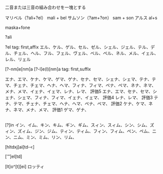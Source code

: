 
## 

二音または三音の組み合わせを一塊とする

マリベル（?ali+?el）
mali + bel
サムソン（?am+?on）
sam + son
アルス
al+s

maska+fone


?ali

?el
tag: first,affix
エル、ケル、ゲル、セル、ゼル、シェル、ジェル、テル、デル、チェル、ヘル、フル、フェル、ヴェル、ベル、ペル、ネル、メル、イェル、レル、リェル



[?-nm]e[nm]a
[?-l]e(l)[nm]a
tag: first,suffix

エナ、エマ、ケナ、ケマ、ゲマ、ゲナ、セナ、セマ、シェナ、シェマ、テナ、テマ、チェナ、チェマ、ヘナ、ヘマ、フィナ、フィマ、ペナ、ペマ、ネナ、ネマ、メナ、メマ、イェナ、イェマ、レナ、レマ、
評価5
エナ、エマ、セナ、セマ、シェナ、シェマ、フィナ、フィマ、イェナ、イェマ、
評価4
レナ、レマ、
評価3
テナ、テマ、チェナ、チェマ、ヘナ、ヘマ、ペナ、ペマ、
評価2
ケナ、ケマ、ネナ、ネマ、メナ、メマ、
評価1
ゲマ、ゲナ、




## 
[?]in
イン、イム、キン、キム、ギン、ギム、スィン、スィム、シン、シム、ズィン、ズィム、ジン、ジム、ティン、ティム、フィン、フィム、ペン、ペム、ニン、ニム、ミン、ミム、リン、リム、

[hltdxj]ai[td-<]

['"]el[td]

[lt]o^[t][ei]
ロッティ
